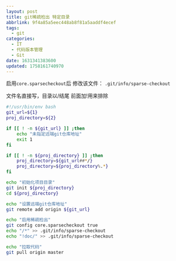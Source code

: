 ```yaml
---
layout: post
title: git稀疏检出 特定目录
abbrlink: 9f4a85a5eec448ab8f81a5aaddf4ecef
tags:
  - git
categories:
  - IT
  - 代码版本管理
  - Git
date: 1631341383600
updated: 1758161740970
---
```


启用`core.sparsecheckout`后
修改该文件：
`.git/info/sparse-checkout`

文件名直接写，目录以/结尾
前面加!用来排除

```bash
#!/usr/bin/env bash
git_url=${1}
proj_directory=${2}

if [[ ! -n ${git_url} ]] ;then
	echo "未指定远端git仓库地址"
	exit 1
fi

if [[ ! -n ${proj_directory} ]] ;then
	proj_directory=${git_url##*/}
	proj_directory=${proj_directory%.*}
fi

echo "初始化项目目录"
git init ${proj_directory}
cd ${proj_directory}

echo "设置远端git仓库地址"
git remote add origin ${git_url}

echo "启用稀疏检出"
git config core.sparsecheckout true
echo "/*" >> .git/info/sparse-checkout
echo "!doc/" >> .git/info/sparse-checkout

echo "拉取代码"
git pull origin master

```
